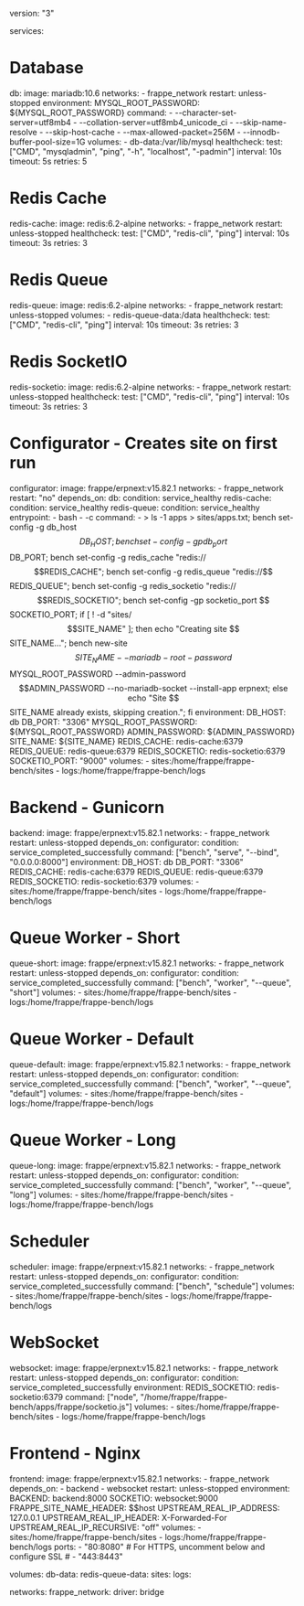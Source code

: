 version: "3"

services:
  # Database
  db:
    image: mariadb:10.6
    networks:
      - frappe_network
    restart: unless-stopped
    environment:
      MYSQL_ROOT_PASSWORD: ${MYSQL_ROOT_PASSWORD}
    command:
      - --character-set-server=utf8mb4
      - --collation-server=utf8mb4_unicode_ci
      - --skip-name-resolve
      - --skip-host-cache
      - --max-allowed-packet=256M
      - --innodb-buffer-pool-size=1G
    volumes:
      - db-data:/var/lib/mysql
    healthcheck:
      test: ["CMD", "mysqladmin", "ping", "-h", "localhost", "-padmin"]
      interval: 10s
      timeout: 5s
      retries: 5

  # Redis Cache
  redis-cache:
    image: redis:6.2-alpine
    networks:
      - frappe_network
    restart: unless-stopped
    healthcheck:
      test: ["CMD", "redis-cli", "ping"]
      interval: 10s
      timeout: 3s
      retries: 3

  # Redis Queue
  redis-queue:
    image: redis:6.2-alpine
    networks:
      - frappe_network
    restart: unless-stopped
    volumes:
      - redis-queue-data:/data
    healthcheck:
      test: ["CMD", "redis-cli", "ping"]
      interval: 10s
      timeout: 3s
      retries: 3

  # Redis SocketIO
  redis-socketio:
    image: redis:6.2-alpine
    networks:
      - frappe_network
    restart: unless-stopped
    healthcheck:
      test: ["CMD", "redis-cli", "ping"]
      interval: 10s
      timeout: 3s
      retries: 3

  # Configurator - Creates site on first run
  configurator:
    image: frappe/erpnext:v15.82.1
    networks:
      - frappe_network
    restart: "no"
    depends_on:
      db:
        condition: service_healthy
      redis-cache:
        condition: service_healthy
      redis-queue:
        condition: service_healthy
    entrypoint:
      - bash
      - -c
    command:
      - >
        ls -1 apps > sites/apps.txt;
        bench set-config -g db_host $$DB_HOST;
        bench set-config -gp db_port $$DB_PORT;
        bench set-config -g redis_cache "redis://$$REDIS_CACHE";
        bench set-config -g redis_queue "redis://$$REDIS_QUEUE";
        bench set-config -g redis_socketio "redis://$$REDIS_SOCKETIO";
        bench set-config -gp socketio_port $$SOCKETIO_PORT;
        if [ ! -d "sites/$$SITE_NAME" ]; then
          echo "Creating site $$SITE_NAME...";
          bench new-site $$SITE_NAME 
            --mariadb-root-password $$MYSQL_ROOT_PASSWORD 
            --admin-password $$ADMIN_PASSWORD 
            --no-mariadb-socket 
            --install-app erpnext;
        else
          echo "Site $$SITE_NAME already exists, skipping creation.";
        fi
    environment:
      DB_HOST: db
      DB_PORT: "3306"
      MYSQL_ROOT_PASSWORD: ${MYSQL_ROOT_PASSWORD}
      ADMIN_PASSWORD: ${ADMIN_PASSWORD}
      SITE_NAME: ${SITE_NAME}
      REDIS_CACHE: redis-cache:6379
      REDIS_QUEUE: redis-queue:6379
      REDIS_SOCKETIO: redis-socketio:6379
      SOCKETIO_PORT: "9000"
    volumes:
      - sites:/home/frappe/frappe-bench/sites
      - logs:/home/frappe/frappe-bench/logs

  # Backend - Gunicorn
  backend:
    image: frappe/erpnext:v15.82.1
    networks:
      - frappe_network
    restart: unless-stopped
    depends_on:
      configurator:
        condition: service_completed_successfully
    command: ["bench", "serve", "--bind", "0.0.0.0:8000"]
    environment:
      DB_HOST: db
      DB_PORT: "3306"
      REDIS_CACHE: redis-cache:6379
      REDIS_QUEUE: redis-queue:6379
      REDIS_SOCKETIO: redis-socketio:6379
    volumes:
      - sites:/home/frappe/frappe-bench/sites
      - logs:/home/frappe/frappe-bench/logs

  # Queue Worker - Short
  queue-short:
    image: frappe/erpnext:v15.82.1
    networks:
      - frappe_network
    restart: unless-stopped
    depends_on:
      configurator:
        condition: service_completed_successfully
    command: ["bench", "worker", "--queue", "short"]
    volumes:
      - sites:/home/frappe/frappe-bench/sites
      - logs:/home/frappe/frappe-bench/logs

  # Queue Worker - Default
  queue-default:
    image: frappe/erpnext:v15.82.1
    networks:
      - frappe_network
    restart: unless-stopped
    depends_on:
      configurator:
        condition: service_completed_successfully
    command: ["bench", "worker", "--queue", "default"]
    volumes:
      - sites:/home/frappe/frappe-bench/sites
      - logs:/home/frappe/frappe-bench/logs

  # Queue Worker - Long
  queue-long:
    image: frappe/erpnext:v15.82.1
    networks:
      - frappe_network
    restart: unless-stopped
    depends_on:
      configurator:
        condition: service_completed_successfully
    command: ["bench", "worker", "--queue", "long"]
    volumes:
      - sites:/home/frappe/frappe-bench/sites
      - logs:/home/frappe/frappe-bench/logs

  # Scheduler
  scheduler:
    image: frappe/erpnext:v15.82.1
    networks:
      - frappe_network
    restart: unless-stopped
    depends_on:
      configurator:
        condition: service_completed_successfully
    command: ["bench", "schedule"]
    volumes:
      - sites:/home/frappe/frappe-bench/sites
      - logs:/home/frappe/frappe-bench/logs

  # WebSocket
  websocket:
    image: frappe/erpnext:v15.82.1
    networks:
      - frappe_network
    restart: unless-stopped
    depends_on:
      configurator:
        condition: service_completed_successfully
    environment:
      REDIS_SOCKETIO: redis-socketio:6379
    command: ["node", "/home/frappe/frappe-bench/apps/frappe/socketio.js"]
    volumes:
      - sites:/home/frappe/frappe-bench/sites
      - logs:/home/frappe/frappe-bench/logs

  # Frontend - Nginx
  frontend:
    image: frappe/erpnext:v15.82.1
    networks:
      - frappe_network
    depends_on:
      - backend
      - websocket
    restart: unless-stopped
    environment:
      BACKEND: backend:8000
      SOCKETIO: websocket:9000
      FRAPPE_SITE_NAME_HEADER: $$host
      UPSTREAM_REAL_IP_ADDRESS: 127.0.0.1
      UPSTREAM_REAL_IP_HEADER: X-Forwarded-For
      UPSTREAM_REAL_IP_RECURSIVE: "off"
    volumes:
      - sites:/home/frappe/frappe-bench/sites
      - logs:/home/frappe/frappe-bench/logs
    ports:
      - "80:8080"
      # For HTTPS, uncomment below and configure SSL
      # - "443:8443"

volumes:
  db-data:
  redis-queue-data:
  sites:
  logs:

networks:
  frappe_network:
    driver: bridge
